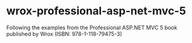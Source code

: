 # wrox-professional-asp-net-mvc-5
Following the examples from the Professional ASP.NET MVC 5 book published by Wrox (ISBN: 978-1-118-79475-3)
